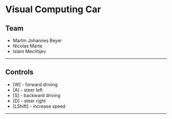 # Visual Computing Car
## Team
- Martin Johannes Beyer
- Nicolas Marte
- Islam Mechtijev

---

## Controls
- [W] - forward driving
- [A] - steer left
- [S] - backward driving
- [D] - steer right
- [LShift] - increase speed

---


